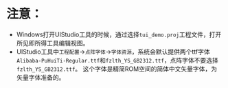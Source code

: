 # 注意：

* Windows打开UIStudio工具的时候，通过选择`tui_demo.proj`工程文件，打开所见即所得工具编辑视图。
* UIStudio工具中`工程配置`->`点阵字体`->`字体资源`，系统会默认提供两个ttf字体`Alibaba-PuHuiTi-Regular.ttf`和`fzlth_YS_GB2312.ttf`，点阵字体不要选择`fzlth_YS_GB2312.ttf`。
这个字体是精简ROM空间的简体中文矢量字体，为矢量字体准备的。
